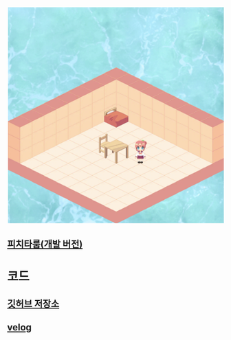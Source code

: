 ![스크린샷](./assets/peachtaroom.png)

## [피치타룸(개발 버전)](https://i.peacht.art/play/9h2m6c51tz)

# 코드

## [깃허브 저장소](https://github.com/jyhyun1008/peachtartstatics)
## [velog](https://velog.io/@hyun1008/MisskeyAiScript-%ED%83%80-%EC%84%9C%EB%B2%84%EC%97%90%EC%84%9C-%EC%A0%91%EC%86%8D%ED%95%A0-%EC%88%98-%EC%9E%88%EB%8A%94-%ED%94%8C%EB%A0%88%EC%9D%B4-%EB%A7%8C%EB%93%A4%EA%B8%B0)